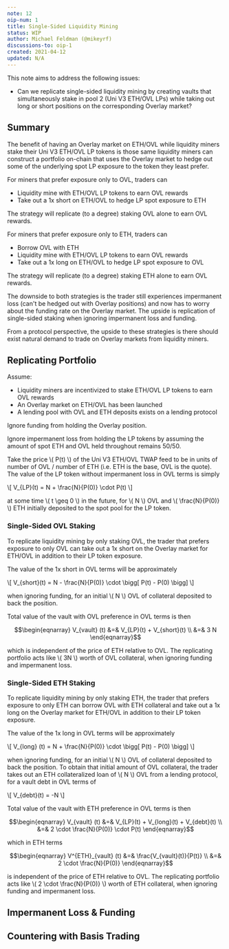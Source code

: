 ```yaml
---
note: 12
oip-num: 1
title: Single-Sided Liquidity Mining
status: WIP
author: Michael Feldman (@mikeyrf)
discussions-to: oip-1
created: 2021-04-12
updated: N/A
---
```


This note aims to address the following issues:

- Can we replicate single-sided liquidity mining by creating vaults that simultaneously stake in pool 2 (Uni V3 ETH/OVL LPs) while taking out long or short positions on the corresponding Overlay market?


## Summary

The benefit of having an Overlay market on ETH/OVL while liquidity miners stake their Uni V3 ETH/OVL LP tokens is those same liquidity miners can construct a portfolio on-chain that uses the Overlay market to hedge out some of the underlying spot LP exposure to the token they least prefer.

For miners that prefer exposure only to OVL, traders can

- Liquidity mine with ETH/OVL LP tokens to earn OVL rewards
- Take out a 1x short on ETH/OVL to hedge LP spot exposure to ETH

The strategy will replicate (to a degree) staking OVL alone to earn OVL rewards.

For miners that prefer exposure only to ETH, traders can

- Borrow OVL with ETH
- Liquidity mine with ETH/OVL LP tokens to earn OVL rewards
- Take out a 1x long on ETH/OVL to hedge LP spot exposure to OVL

The strategy will replicate (to a degree) staking ETH alone to earn OVL rewards.

The downside to both strategies is the trader still experiences impermanent loss (can't be hedged out with Overlay positions) and now has to worry about the funding rate on the Overlay market. The upside is replication of single-sided staking when ignoring impermanent loss and funding.

From a protocol perspective, the upside to these strategies is there should exist natural demand to trade on Overlay markets from liquidity miners.


## Replicating Portfolio

Assume:

- Liquidity miners are incentivized to stake ETH/OVL LP tokens to earn OVL rewards
- An Overlay market on ETH/OVL has been launched
- A lending pool with OVL and ETH deposits exists on a lending protocol

Ignore funding from holding the Overlay position.

Ignore impermanent loss from holding the LP tokens by assuming the amount of spot ETH and OVL held throughout remains 50/50.

Take the price \\( P(t) \\) of the Uni V3 ETH/OVL TWAP feed to be in units of number of OVL / number of ETH (i.e. ETH is the base, OVL is the quote). The value of the LP token without impermanent loss in OVL terms is simply

\\[ V_{LP}(t) = N + \frac{N}{P(0)} \cdot P(t) \\]

at some time \\( t \geq 0 \\) in the future, for \\( N \\) OVL and \\( \frac{N}{P(0)} \\) ETH initially deposited to the spot pool for the LP token.

### Single-Sided OVL Staking

To replicate liquidity mining by only staking OVL, the trader that prefers exposure to only OVL can take out a 1x short on the Overlay market for ETH/OVL in addition to their LP token exposure.

The value of the 1x short in OVL terms will be approximately

\\[ V_{short}(t) = N - \frac{N}{P(0)} \cdot \bigg[ P(t) - P(0) \bigg] \\]

when ignoring funding, for an initial \\( N \\) OVL of collateral deposited to back the position.

Total value of the vault with OVL preference in OVL terms is then

$$\begin{eqnarray}
V_{vault} (t) &=& V_{LP}(t) + V_{short}(t) \\
&=& 3 N
\end{eqnarray}$$

which is independent of the price of ETH relative to OVL. The replicating portfolio acts like \\( 3N \\) worth of OVL collateral, when ignoring funding and impermanent loss.

### Single-Sided ETH Staking

To replicate liquidity mining by only staking ETH, the trader that prefers exposure to only ETH can borrow OVL with ETH collateral and take out a 1x long on the Overlay market for ETH/OVL in addition to their LP token exposure.

The value of the 1x long in OVL terms will be approximately

\\[ V_{long} (t) = N + \frac{N}{P(0)} \cdot \bigg[ P(t) - P(0) \bigg] \\]

when ignoring funding, for an initial \\( N \\) OVL of collateral deposited to back the position. To obtain that initial amount of OVL collateral, the trader takes out an ETH collateralized loan of \\( N \\) OVL from a lending protocol, for a vault debt in OVL terms of

\\[ V_{debt}(t) = -N \\]

Total value of the vault with ETH preference in OVL terms is then

$$\begin{eqnarray}
V_{vault} (t) &=& V_{LP}(t) + V_{long}(t) + V_{debt}(t) \\
&=& 2 \cdot \frac{N}{P(0)} \cdot P(t)
\end{eqnarray}$$

which in ETH terms

$$\begin{eqnarray}
V^{ETH}_{vault} (t) &=& \frac{V_{vault}(t)}{P(t)} \\
&=& 2 \cdot \frac{N}{P(0)}
\end{eqnarray}$$

is independent of the price of ETH relative to OVL. The replicating portfolio acts like \\( 2 \cdot \frac{N}{P(0)} \\) worth of ETH collateral, when ignoring funding and impermanent loss.


## Impermanent Loss & Funding


## Countering with Basis Trading
